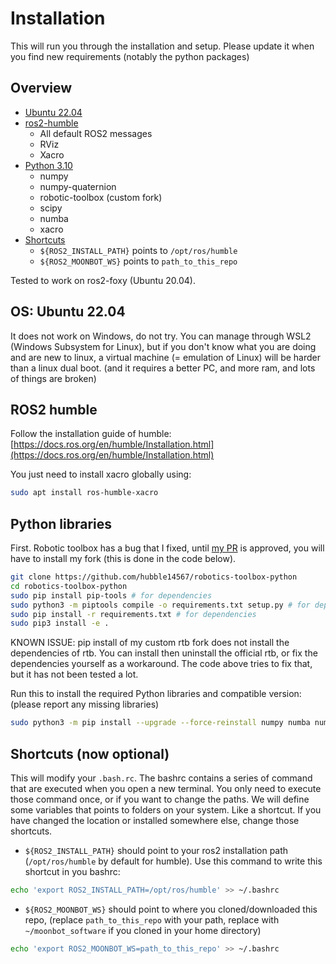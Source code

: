 # Installation

This will run you through the installation and setup. Please update it when you find new requirements (notably the python packages)

## Overview

* [Ubuntu 22.04](installation.md#os-ubuntu-2204)
* [ros2-humble](installation.md#ROS2-humble)
  * All default ROS2 messages
  * RViz
  * Xacro
* [Python 3.10](installation.md#Python-libraries)
  * numpy
  * numpy-quaternion
  * robotic-toolbox (custom fork)
  * scipy
  * numba 
  * xacro
* [Shortcuts](installation.md#Shortcuts)
  * `${ROS2_INSTALL_PATH}` points to `/opt/ros/humble`
  * `${ROS2_MOONBOT_WS}` points to `path_to_this_repo`

Tested to work on ros2-foxy (Ubuntu 20.04).

## OS: Ubuntu 22.04

It does not work on Windows, do not try.
You can manage through WSL2 (Windows Subsystem for Linux), but if you don't know what you are doing and are new to linux, a virtual machine (= emulation of Linux) will be harder than a linux dual boot. (and it requires a better PC, and more ram, and lots of things are broken)

## ROS2 humble

Follow the installation guide of humble: [https://docs.ros.org/en/humble/Installation.html](https://docs.ros.org/en/humble/Installation.html)

You just need to install xacro globally using:
```bash
sudo apt install ros-humble-xacro
```

## Python libraries

First.
Robotic toolbox has a bug that I fixed, until [my PR](https://github.com/petercorke/robotics-toolbox-python/pull/441) is approved, you will have to install my fork (this is done in the code below).
````bash
git clone https://github.com/hubble14567/robotics-toolbox-python
cd robotics-toolbox-python
sudo pip install pip-tools # for dependencies
sudo python3 -m piptools compile -o requirements.txt setup.py # for dependencies
sudo pip install -r requirements.txt # for dependencies
sudo pip3 install -e .
````

KNOWN ISSUE: pip install of my custom rtb fork does not install the dependencies of rtb. You can install then uninstall the official rtb, or fix the dependencies yourself as a workaround. The code above tries to fix that, but it has not been tested a lot.

Run this to install the required Python libraries and compatible version:
(please report any missing libraries)

````bash
sudo python3 -m pip install --upgrade --force-reinstall numpy numba numpy-quaternion scipy xacro
````

## Shortcuts (now optional)

This will modify your `.bash.rc`. The bashrc contains a series of command that are executed when you open a new terminal. You only need to execute those command once, or if you want to change the paths.
We will define some variables that points to folders on your system. Like a shortcut. If you have changed the location or installed somewhere else, change those shortcuts.

- `${ROS2_INSTALL_PATH}` should point to your ros2 installation path (`/opt/ros/humble` by default for humble). Use this command to write this shortcut in you bashrc:
````bash
echo 'export ROS2_INSTALL_PATH=/opt/ros/humble' >> ~/.bashrc
````
- `${ROS2_MOONBOT_WS}` should point to where you cloned/downloaded this repo, (replace `path_to_this_repo` with your path, replace with `~/moonbot_software` if you cloned in your home directory)
````bash
echo 'export ROS2_MOONBOT_WS=path_to_this_repo' >> ~/.bashrc
````

